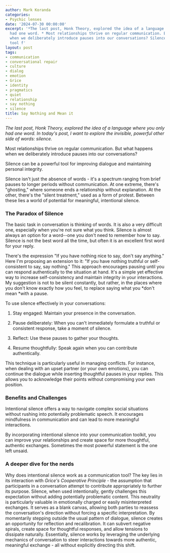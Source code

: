 ```yaml
---
author: Mark Koranda
categories:
- Psychic lenses
date: '2024-07-30 00:00:00'
excerpt: '*The last post, Honk Theory, explored the idea of a language where you only
  had one word. * Most relationships thrive on regular communication. But what happens
  when we deliberately introduce pauses into our conversations? Silence can be a powerful
  tool f'
layout: post
tags:
- communication
- conversational repair
- culture
- dialog
- emotion
- Grice
- identity
- pragmatics
- quiet
- relationship
- say nothing
- silence
title: Say Nothing and Mean it
---
```





*The last post, Honk Theory, explored the idea of a language where you only had one word. In today's post, I want to explore the invisible, powerful other side of words: silence.* 

Most relationships thrive on regular communication. But what happens when we deliberately introduce pauses into our conversations?

Silence can be a powerful tool for improving dialogue and maintaining personal integrity. 

Silence isn't just the absence of words - it's a spectrum ranging from brief pauses to longer periods without communication. At one extreme, there's "ghosting," where someone ends a relationship without explanation. At the other, there's the "silent treatment," used as a form of protest. Between these lies a world of potential for meaningful, intentional silence. 

### The Paradox of Silence

The basic task in conversation is thinking of words. It is also a very difficult one, especially when you're not sure what you think. Silence is almost always an option for a word--one you don't need to remember how to say. Silence is not the best word all the time, but often it is an excellent first word for your reply. 

There's the expression "If you have nothing nice to say, don't say anything." Here I'm proposing an extension to it: "If you have nothing truthful or self-consistent to say, say nothing." This approach encourages pausing until you can respond authentically to the situation at hand. It's a simple yet effective way to increase self-consistency and maintain integrity in your interactions. My suggestion is not to be silent constantly, but rather, in the places where you don't know exactly how you feel, to replace saying what you *don't mean *with a pause. 

To use silence effectively in your conversations:

1. Stay engaged: Maintain your presence in the conversation.

2. Pause deliberately: When you can't immediately formulate a truthful or consistent response, take a moment of silence.

3. Reflect: Use these pauses to gather your thoughts.

4. Resume thoughtfully: Speak again when you can contribute authentically.

This technique is particularly useful in managing conflicts. For instance, when dealing with an upset partner (or your own emotions), you can continue the dialogue while inserting thoughtful pauses in your replies. This allows you to acknowledge their points without compromising your own position. 

### Benefits and Challenges

Intentional silence offers a way to navigate complex social situations without rushing into potentially problematic speech. It encourages mindfulness in communication and can lead to more meaningful interactions. 

By incorporating intentional silence into your communication toolkit, you can improve your relationships and create space for more thoughtful, authentic exchanges. Sometimes the most powerful statement is the one left unsaid. 

### A deeper dive for the nerds

Why does intentional silence work as a communication tool? The key lies in its interaction with *Grice's Cooperative Principle* - the assumption that participants in a conversation attempt to contribute appropriately to further its purpose. Silence, when used intentionally, gently challenges this expectation without adding potentially problematic content. This neutrality is particularly valuable in emotionally charged or easily misinterpreted exchanges. It serves as a blank canvas, allowing both parties to reassess the conversation's direction without forcing a specific interpretation. By momentarily stepping outside the usual pattern of dialogue, silence creates an opportunity for reflection and recalibration. It can subvert negative spirals, create space for thoughtful responses, and allow tensions to dissipate naturally. Essentially, silence works by leveraging the underlying mechanics of conversation to steer interactions towards more authentic, meaningful exchange - all without explicitly directing this shift.